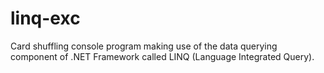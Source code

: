# linq-exc

Card shuffling console program making use of the data querying component of .NET Framework called LINQ (Language Integrated Query).
